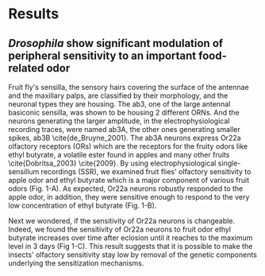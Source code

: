 # Results

## _Drosophila_ show significant modulation of peripheral sensitivity to an important food-related odor

Fruit fly's sensilla, the sensory hairs covering the surface of the antennae and the maxillary palps, are classified by their morphology, and the neuronal types they are housing.
The ab3, one of the large antennal basiconic sensilla, was shown to be housing 2 different ORNs.
And the neurons generating the larger amplitude, in the electrophysiological recording traces, were named ab3A, the other ones generating smaller spikes, ab3B \cite{de_Bruyne_2001}.
The ab3A neurons express Or22a olfactory receptors (ORs) which are the receptors for the fruity odors like ethyl butyrate, a volatile ester found in apples and many other fruits \cite{Dobritsa_2003} \cite{2009}.
By using electrophysiological single-sensillum recordings (SSR), we examined fruit flies' olfactory sensitivity to apple odor and ethyl butyrate which is a major component of various fruit odors  (Fig. 1-A).
As expected, Or22a neurons robustly responded to the apple odor, in addition, they were sensitive enough to respond to the very low concentration of ethyl butyrate (Fig.
1-B).

Next we wondered, if the sensitivity of Or22a neurons is changeable.
Indeed, we found the sensitivity of Or22a neurons to fruit odor ethyl butyrate increases over time after eclosion until it reaches to the maximum level in 3 days (Fig 1-C).
This result suggests that it is possible to make the insects' olfactory sensitivity stay low by removal of the genetic components underlying the sensitization mechanisms.


